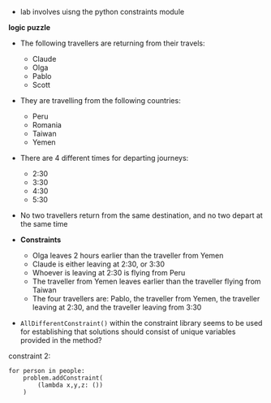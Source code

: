 - lab involves uisng the python constraints module

**logic puzzle**
- The following travellers are returning from their travels:
	- Claude
	- Olga
	- Pablo
	- Scott
- They are travelling from the following countries:
	- Peru
	- Romania
	- Taiwan
	- Yemen
- There are 4 different times for departing journeys:
	- 2:30
	- 3:30
	- 4:30
	- 5:30
- No two travellers return from the same destination, and no two depart at the same time
- **Constraints**
	- Olga leaves 2 hours earlier than the traveller from Yemen
	- Claude is either leaving at 2:30, or 3:30
	- Whoever is leaving at 2:30 is flying from Peru
	- The traveller from Yemen leaves earlier than the traveller flying from Taiwan
	- The four travellers are: Pablo, the traveller from Yemen, the traveller leaving at 2:30, and the traveller leaving from 3:30

- `AllDifferentConstraint()` within the constraint library seems to be used for establishing that solutions should consist of unique variables provided in the method?

constraint 2:
```
for person in people:
	problem.addConstraint(
		(lambda x,y,z: ())
	)
```